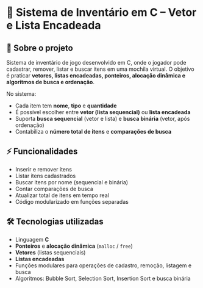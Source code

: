 # 🎒 Sistema de Inventário em C – Vetor e Lista Encadeada

## 🎯 Sobre o projeto
Sistema de inventário de jogo desenvolvido em C, onde o jogador pode cadastrar, remover, listar e buscar itens em uma mochila virtual. O objetivo é praticar **vetores, listas encadeadas, ponteiros, alocação dinâmica e algoritmos de busca e ordenação**.

No sistema:

- Cada item tem **nome**, **tipo** e **quantidade**  
- É possível escolher entre **vetor (lista sequencial)** ou **lista encadeada**  
- Suporta **busca sequencial** (vetor e lista) e **busca binária** (vetor, após ordenação)  
- Contabiliza o **número total de itens** e **comparações de busca**

## ⚡ Funcionalidades

- Inserir e remover itens  
- Listar itens cadastrados  
- Buscar itens por nome (sequencial e binária)  
- Contar comparações de busca  
- Atualizar total de itens em tempo real  
- Código modularizado em funções separadas

## 🛠 Tecnologias utilizadas

- Linguagem **C**  
- **Ponteiros** e **alocação dinâmica** (`malloc` / `free`)  
- **Vetores** (listas sequenciais)  
- **Listas encadeadas**  
- Funções modulares para operações de cadastro, remoção, listagem e busca  
- Algoritmos: Bubble Sort, Selection Sort, Insertion Sort e busca binária
